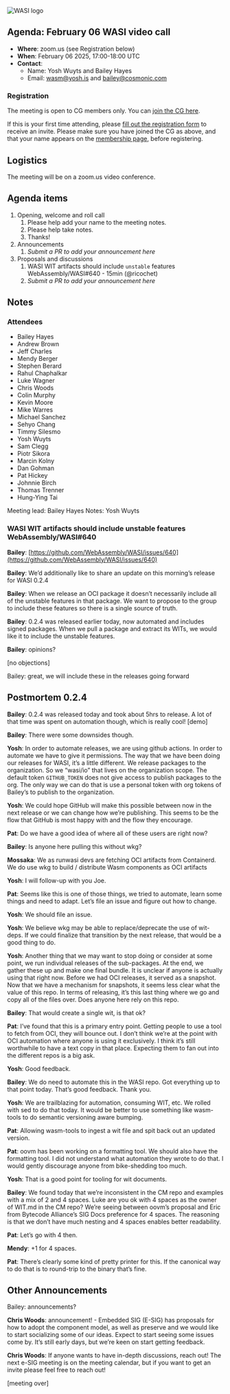 ![WASI logo](https://raw.githubusercontent.com/WebAssembly/WASI/main/WASI.png)

## Agenda: February 06 WASI video call

- **Where**: zoom.us (see Registration below)
- **When**: February 06 2025, 17:00-18:00 UTC
- **Contact**:
  - Name: Yosh Wuyts and Bailey Hayes
  - Email: wasm@yosh.is and bailey@cosmonic.com

### Registration

The meeting is open to CG members only. You can [join the CG here](https://www.w3.org/community/webassembly/).

If this is your first time attending, please [fill out the registration form](https://docs.google.com/forms/d/e/1FAIpQLSdpO6Lp2L_dZ2_oiDgzjKx7pb7s2YYHjeSIyfHWZZGSKoZKWQ/viewform?usp=sf_link) to receive an invite. Please make sure you have joined the CG as above, and that your name appears on the [membership page](https://www.w3.org/community/webassembly/participants), before registering.


## Logistics

The meeting will be on a zoom.us video conference.

## Agenda items

1. Opening, welcome and roll call
    1. Please help add your name to the meeting notes.
    1. Please help take notes.
    1. Thanks!
1. Announcements
    1. _Submit a PR to add your announcement here_
1. Proposals and discussions
    1. WASI WIT artifacts should include `unstable` features WebAssembly/WASI#640 - 15min (@ricochet)
    2. _Submit a PR to add your announcement here_

## Notes

### Attendees

- Bailey Hayes
- Andrew Brown
- Jeff Charles  
- Mendy Berger
- Stephen Berard
- Rahul Chaphalkar
- Luke Wagner
- Chris Woods
- Colin Murphy 
- Kevin Moore
- Mike Warres
- Michael Sanchez
- Sehyo Chang
- Timmy Silesmo
- Yosh Wuyts
- Sam Clegg
- Piotr Sikora
- Marcin Kolny
- Dan Gohman
- Pat Hickey
- Johnnie Birch
- Thomas Trenner
- Hung-Ying Tai

Meeting lead: Bailey Hayes
Notes: Yosh Wuyts

### WASI WIT artifacts should include unstable features WebAssembly/WASI#640

**Bailey**: [https://github.com/WebAssembly/WASI/issues/640](https://github.com/WebAssembly/WASI/issues/640)

**Bailey**: We’d additionally like to share an update on this morning’s release for WASI 0.2.4

**Bailey**: When we release an OCI package it doesn’t necessarily include all of the unstable features in that package. We want to propose to the group to include these features so there is a single source of truth.

**Bailey**: 0.2.4 was released earlier today, now automated and includes signed packages. When we pull a package and extract its WITs, we would like it to include the unstable features.

**Bailey**: opinions?

[no objections]

Bailey: great, we will include these in the releases going forward

## Postmortem 0.2.4

**Bailey**: 0.2.4 was released today and took about 5hrs to release. A lot of that
time was spent on automation though, which is really cool! [demo]

**Bailey**: There were some downsides though.

**Yosh**: In order to automate releases, we are using github actions. In order to automate we have to give it permissions. The way that we have been doing our releases for WASI, it’s a little different. We release packages to the organization. So we “wasi/io” that lives on the organization scope. The default token `GITHUB_TOKEN` does not give access to publish packages to the org. The only way we can do that is use a personal token with org tokens of Bailey’s to publish to the organization.
  
**Yosh**: We could hope GitHub will make this possible between now in the next release or we can change how we’re publishing. This seems to be the flow that GitHub is most happy with and the flow they encourage. 

**Pat**: Do we have a good idea of where all of these users are right now?

**Bailey**: Is anyone here pulling this without wkg?

**Mossaka**: We as runwasi devs are fetching OCI artifacts from Containerd. We do use wkg to build / distribute Wasm components as OCI artifacts

**Yosh**: I will follow-up with you Joe. 

**Pat**: Seems like this is one of those things, we tried to automate, learn some things and need to adapt. Let’s file an issue and figure out how to change. 

**Yosh**: We should file an issue.

**Yosh**: We believe wkg may be able to replace/deprecate the use of wit-deps. If we could finalize that transition by the next release, that would be a good thing to do. 

**Yosh**: Another thing that we may want to stop doing or consider at some point, we run individual releases of the sub-packages. At the end, we gather these up and make one final bundle. It is unclear if anyone is actually using that right now. Before we had OCI releases, it served as a snapshot. Now that we have a mechanism for snapshots, it seems less clear what the value of this repo. In terms of releasing, it’s this last thing where we go and copy all of the files over. Does anyone here rely on this repo. 

**Bailey**: That would create a single wit, is that ok?

**Pat**: I’ve found that this is a primary entry point. Getting people to use a tool to fetch from OCI, they will bounce out. I don’t think we’re at the point with OCI automation where anyone is using it exclusively. I think it’s still worthwhile to have a text copy in that place. Expecting them to fan out into the different repos is a big ask.

**Yosh**: Good feedback.

**Bailey**: We do need to automate this in the WASI repo. Got everything up to that point today. That’s good feedback. Thank you.

**Yosh**: We are trailblazing for automation, consuming WIT, etc. We rolled with sed to do that today. It would be better to use something like wasm-tools to do semantic versioning aware bumping.

**Pat**: Allowing wasm-tools to ingest a wit file and spit back out an updated version. 

**Pat**: oovm has been working on a formatting tool. We should also have the formatting tool. I did not understand what automation they wrote to do that. I would gently discourage anyone from bike-shedding too much.

**Yosh**: That is a good point for tooling for wit documents. 

**Bailey**: We found today that we’re inconsistent in the CM repo and examples with a mix of 2 and 4 spaces. Luke are you ok with 4 spaces as the owner of WIT.md in the CM repo? We’re seeing between oovm’s proposal and Eric from Bytecode Alliance’s SIG Docs preference for 4 spaces. The reasoning is that we don’t have much nesting and 4 spaces enables better readability. 

**Pat**: Let’s go with 4 then.

**Mendy**: +1 for 4 spaces.

**Pat**: There’s clearly some kind of pretty printer for this. If the canonical way to do that is to round-trip to the binary that’s fine.

## Other Announcements

Bailey: announcements?

**Chris Woods**: announcement! - Embedded SIG (E-SIG) has proposals for how to adopt the component model, as well as preserve and we would like to start socializing some of our ideas. Expect to start seeing some issues come by. It’s still early days, but we’re keen on start getting feedback.

**Chris Woods**: If anyone wants to have in-depth discussions, reach out! The next e-SIG meeting is on the meeting calendar, but if you want to get an invite please feel free to reach out!

[meeting over]
